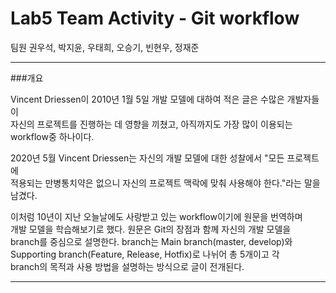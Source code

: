 # Lab5 Team Activity - Git workflow

팀원 권우석, 박지윤, 우태희, 오승기, 빈현우, 정재준  

---

###개요  

Vincent Driessen이 2010년 1월 5일 개발 모델에 대하여 적은 글은 수많은 개발자들이  
자신의 프로젝트를 진행하는 데 영향을 끼쳤고, 아직까지도 가장 많이 이용되는  
workflow중 하나이다.  
  
2020년 5월 Vincent Driessen는 자신의 개발 모델에 대한 성찰에서 "모든 프로젝트에  
적용되는 만병통치약은 없으니 자신의 프로젝트 맥락에 맞춰 사용해야 한다."라는 말을 남겼다.  
  
이처럼 10년이 지난 오늘날에도 사랑받고 있는 workflow이기에 원문을 번역하며  
개발 모델을 학습해보기로 했다. 원문은 Git의 장점과 함께 자신의 개발 모델을  
branch를 중심으로 설명한다. branch는 Main branch(master, develop)와  
Supporting branch(Feature, Release, Hotfix)로 나뉘어 총 5개이고 각  
branch의 목적과 사용 방법을 설명하는 방식으로 글이 전개된다.  

---
